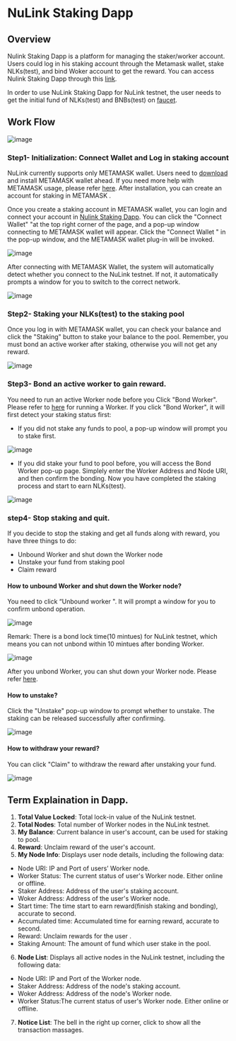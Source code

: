 # NuLink Staking Dapp

## Overview
Nulink Staking Dapp is a platform for managing the staker/worker account. Users could log in his staking account through the Metamask wallet, stake NLKs(test), and bind Woker account to get the reward. You can access Nulink Staking Dapp through this [link](http://stake.nulink.org/).

In order to use NuLink Staking Dapp for NuLink testnet, the user needs to get the initial fund of NLKs(test) and BNBs(test) on [faucet](https://testnet.binance.org/faucet-smart). 



## Work Flow
![image](../miscellaneous/img/stakeflow.png)  

### Step1- Initialization: Connect Wallet and Log in staking account

NuLink currently supports only METAMASK wallet. Users need to [download](https://metamask.io/download/) and install METAMASK wallet ahead. If you need more help with METAMASK usage, please refer [here](https://metamask.io/faqs/). After installation, you can create an account for staking in METAMASK . 

Once you create a staking account in METAMASK  wallet, you can login and connect your account in [Nulink Staking Dapp](http://stake.nulink.org/). You can click the "Connect Wallet" "at the top right corner of the page, and a pop-up window connecting to METAMASK wallet will appear. Click the "Connect Wallet " in the pop-up window, and the METAMASK wallet plug-in will be invoked.  

![image](../miscellaneous/img/connectWallet.png)  

After connecting with METAMASK Wallet, the system will automatically detect whether you connect to the NuLink testnet. If not, it automatically prompts a window for you to switch to the correct network.  

![image](../miscellaneous/img/networkError.png)  

### Step2- Staking your NLKs(test) to the staking pool
Once you log in with METAMASK wallet, you can check your balance and click the "Staking" button to stake your balance to the pool. Remember, you must bond an active worker after staking, otherwise you will not get any reward. 

![image](../miscellaneous/img/staking.png)  

### Step3- Bond an active worker to gain reward.
You need to run an active Worker node before you Click "Bond Worker". Please refer to [here](nulink_worker.md) for running a Worker. If you click "Bond Worker", it will first detect your staking status first:

* If you did not stake any funds to pool, a pop-up window will prompt you to stake first.

![image](../miscellaneous/img/bondWorker1.png)  

* If you did stake your fund to pool before, you will access the Bond Worker pop-up page.  Simplely enter the Worker Address and Node URI, and then confirm the bonding. Now you have completed the staking process and start to earn NLKs(test).

![image](../miscellaneous/img/bondWorker2.png)  

### step4- Stop staking and quit.

If you decide to stop the staking and get all funds along with reward, you have three things to do:
* Unbound Worker and shut down the Worker node
* Unstake your fund from staking pool
* Claim reward

#### How to unbound Worker and shut down the Worker node?
You need to click  “Unbound worker ". It will prompt a window for you to confirm unbond operation. 

 ![image](../miscellaneous/img/unbondWorker2.png)  

Remark: There is a bond lock time(10 mintues) for NuLink testnet, which means you can not unbond within 10 mintues after bonding Worker.

 ![image](../miscellaneous/img/unbondWorker1.png)  

After you unbond Worker, you can shut down your Worker node. Please refer [here]().

#### How to unstake?
Click the "Unstake" pop-up window to prompt whether to unstake. The staking can be released successfully after confirming.

 ![image](../miscellaneous/img/unstake.png)  

#### How to withdraw your reward?
You can click "Claim" to withdraw the reward after unstaking your fund.

 ![image](../miscellaneous/img/claim.png)  



## Term Explaination in Dapp.

1.  **Total Value Locked**: Total lock-in value of the NuLink testnet.  
2.  **Total Nodes**: Total number of Worker nodes in the NuLink testnet.  
3.  **My Balance**: Current balance in user's account, can be used for staking to pool.   
4.  **Reward**: Unclaim reward of the user's account.  
5.  **My Node Info**: Displays user node details, including the following data:  
  * Node URI: IP and Port of users’ Worker node.
  * Worker Status: The current status of user's Worker node. Either online or offline.
  * Staker Address: Address of the user's staking account.
  * Woker Address: Address of the user's Worker node.
  * Start time:  The time start to earn reward(finish staking and bonding), accurate to second.
  * Accumulated time:  Accumulated time for earning reward, accurate to second.
  * Reward: Unclaim rewards for the user .
  * Staking Amount: The amount of fund which user stake in the pool.
6.  **Node List**: Displays all active nodes in the NuLink testnet, including the following data:  
  * Node URI: IP and Port of the Worker node.
  * Staker Address: Address of the node's staking account.
  * Woker Address: Address of the node's Worker node.
  * Worker Status:The current status of user's Worker node. Either online or offline.
7.  **Notice List**: The bell in the right up corner, click to show all the transaction massages.  

